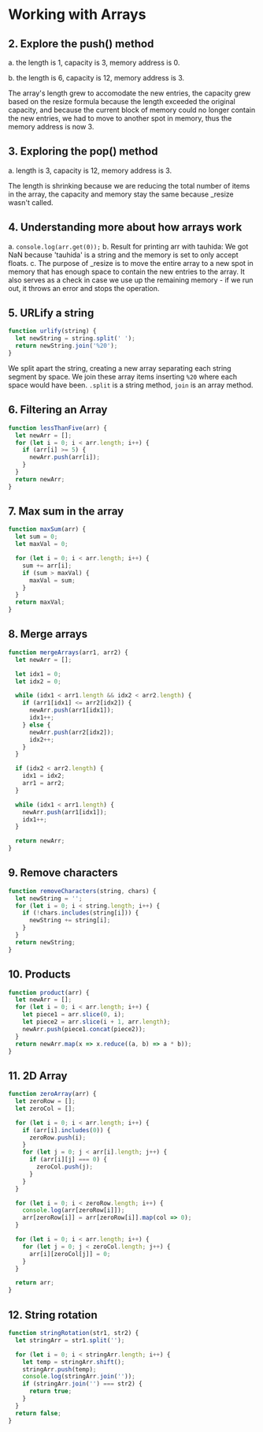 # Working with Arrays

## 2. Explore the push() method

a. the length is 1, capacity is 3, memory address is 0.

b. the length is 6, capacity is 12, memory address is 3.

The array's length grew to accomodate the new entries, the capacity grew based on the resize formula because the length exceeded the original capacity, and because the current block of memory could no longer contain the new entries, we had to move to another spot in memory, thus the memory address is now 3.

## 3. Exploring the pop() method

a. length is 3, capacity is 12, memory address is 3.

The length is shrinking because we are reducing the total number of items in the array, the capacity and memory stay the same because \_resize wasn't called.

## 4. Understanding more about how arrays work

a. `console.log(arr.get(0));`
b. Result for printing arr with tauhida: We got NaN because 'tauhida' is a string and the memory is set to only accept floats.
c. The purpose of \_resize is to move the entire array to a new spot in memory that has enough space to contain the new entries to the array. It also serves as a check in case we use up the remaining memory - if we run out, it throws an error and stops the operation.

## 5. URLify a string

```javascript
function urlify(string) {
  let newString = string.split(' ');
  return newString.join('%20');
}
```

We split apart the string, creating a new array separating each string segment by space. We join these array items inserting `%20` where each space would have been. `.split` is a string method, `join` is an array method.

## 6. Filtering an Array

```javascript
function lessThanFive(arr) {
  let newArr = [];
  for (let i = 0; i < arr.length; i++) {
    if (arr[i] >= 5) {
      newArr.push(arr[i]);
    }
  }
  return newArr;
}
```

## 7. Max sum in the array

```javascript
function maxSum(arr) {
  let sum = 0;
  let maxVal = 0;

  for (let i = 0; i < arr.length; i++) {
    sum += arr[i];
    if (sum > maxVal) {
      maxVal = sum;
    }
  }
  return maxVal;
}
```

## 8. Merge arrays

```javascript
function mergeArrays(arr1, arr2) {
  let newArr = [];

  let idx1 = 0;
  let idx2 = 0;

  while (idx1 < arr1.length && idx2 < arr2.length) {
    if (arr1[idx1] <= arr2[idx2]) {
      newArr.push(arr1[idx1]);
      idx1++;
    } else {
      newArr.push(arr2[idx2]);
      idx2++;
    }
  }

  if (idx2 < arr2.length) {
    idx1 = idx2;
    arr1 = arr2;
  }

  while (idx1 < arr1.length) {
    newArr.push(arr1[idx1]);
    idx1++;
  }

  return newArr;
}
```

## 9. Remove characters

```javascript
function removeCharacters(string, chars) {
  let newString = '';
  for (let i = 0; i < string.length; i++) {
    if (!chars.includes(string[i])) {
      newString += string[i];
    }
  }
  return newString;
}
```

## 10. Products

```javascript
function product(arr) {
  let newArr = [];
  for (let i = 0; i < arr.length; i++) {
    let piece1 = arr.slice(0, i);
    let piece2 = arr.slice(i + 1, arr.length);
    newArr.push(piece1.concat(piece2));
  }
  return newArr.map(x => x.reduce((a, b) => a * b));
}
```

## 11. 2D Array

```javascript
function zeroArray(arr) {
  let zeroRow = [];
  let zeroCol = [];

  for (let i = 0; i < arr.length; i++) {
    if (arr[i].includes(0)) {
      zeroRow.push(i);
    }
    for (let j = 0; j < arr[i].length; j++) {
      if (arr[i][j] === 0) {
        zeroCol.push(j);
      }
    }
  }

  for (let i = 0; i < zeroRow.length; i++) {
    console.log(arr[zeroRow[i]]);
    arr[zeroRow[i]] = arr[zeroRow[i]].map(col => 0);
  }

  for (let i = 0; i < arr.length; i++) {
    for (let j = 0; j < zeroCol.length; j++) {
      arr[i][zeroCol[j]] = 0;
    }
  }

  return arr;
}
```

## 12. String rotation

```javascript
function stringRotation(str1, str2) {
  let stringArr = str1.split('');

  for (let i = 0; i < stringArr.length; i++) {
    let temp = stringArr.shift();
    stringArr.push(temp);
    console.log(stringArr.join(''));
    if (stringArr.join('') === str2) {
      return true;
    }
  }
  return false;
}
```

